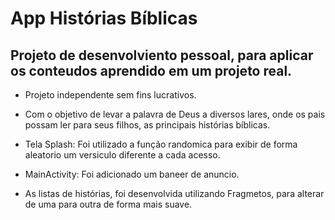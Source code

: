 # App Histórias Bíblicas

## Projeto de desenvolviento pessoal, para aplicar os conteudos aprendido em um projeto real.

- Projeto independente sem fins lucrativos.
- Com o objetivo de levar a palavra de Deus a diversos lares, onde os pais possam ler para seus filhos,
as principais histórias bíblicas.


- Tela Splash: Foi utilizado a função randomica para exibir de forma aleatorio um versiculo diferente a cada acesso.
- MainActivity: Foi adicionado um baneer de anuncio. 
- As listas de histórias, foi desenvolvida utilizando Fragmetos, para alterar de uma para outra de forma mais suave.


